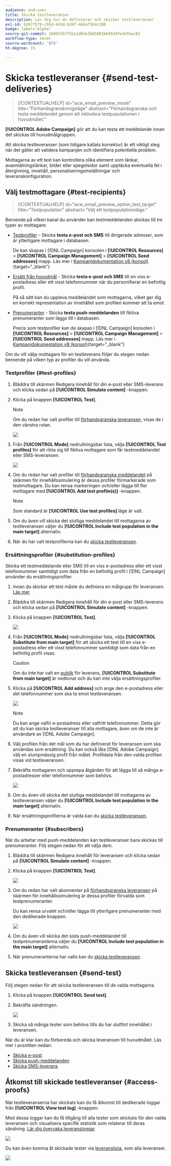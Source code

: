 ```yaml
---
audience: end-user
title: Skicka testleveranser
description: Lär dig hur du definierar och skickar testleveranser
exl-id: b2677579-c95d-443d-b207-466af364c208
badge: label="Alpha"
source-git-commit: 1b8657b7f91a1d83e3b65801b6593dfe3dfbac82
workflow-type: tm+mt
source-wordcount: '873'
ht-degree: 1%

---
```


# Skicka testleveranser {#send-test-deliveries}

>[!CONTEXTUALHELP]
>id="acw_email_preview_mode"
>title="Förhandsgranskningsläge"
>abstract="Förhandsgranska och testa meddelandet genom att inkludera testpopulationen i huvudmålet."

**[!UICONTROL Adobe Campaign]** gör att du kan testa ett meddelande innan det skickas till huvudmålgruppen.

Att skicka testleveranser (som tidigare kallats korrektur) är ett viktigt steg när det gäller att validera kampanjen och identifiera potentiella problem.

Mottagarna av ett test kan kontrollera olika element som länkar, avanmälningslänkar, bilder eller spegelsidor samt upptäcka eventuella fel i återgivning, innehåll, personaliseringsinställningar och leveranskonfiguration.

## Välj testmottagare {#test-recipients}



>[!CONTEXTUALHELP]
>id="acw_email_preview_option_test_target"
>title="Testpopulation"
>abstract="Välj ett testpopulationsläge."



Beroende på vilken kanal du använder kan testmeddelanden skickas till tre typer av mottagare:

* [Testprofiler](#test-profiles) - Skicka **testa e-post och SMS** till dirigerade adresser, som är ytterligare mottagare i databasen.

  De kan skapas i [!DNL Campaign] konsolen i **[!UICONTROL Resources]** > **[!UICONTROL Campaign Management]** > **[!UICONTROL Seed addresses]** mapp. Läs mer i [Kampanjdokumentation v8 (konsol)](https://experienceleague.adobe.com/docs/campaign/campaign-v8/audience/add-profiles/test-profiles.html){target="_blank"}

* [Ersätt från huvudmål](#substitution-profiles) - Skicka **testa e-post och SMS** till en viss e-postadress eller ett visst telefonnummer när du personifierar en befintlig profil.

  På så sätt kan du uppleva meddelandet som mottagarna, vilket ger dig en korrekt representation av innehållet som profilen kommer att ta emot.

* [Prenumeranter](#subscribers) - Skicka **testa push-meddelanden** till fiktiva prenumeranter som läggs till i databasen.

  Precis som testprofiler kan de skapas i [!DNL Campaign] konsolen i **[!UICONTROL Resources]** > **[!UICONTROL Campaign Management]** > **[!UICONTROL Seed addresses]** mapp. Läs mer i [Kampanjdokumentation v8 (konsol)](https://experienceleague.adobe.com/docs/campaign/campaign-v8/audience/add-profiles/test-profiles.html){target="_blank"}

Om du vill välja mottagare för en testleverans följer du stegen nedan beroende på vilken typ av profiler du vill använda.

### Testprofiler {#test-profiles}


1. Bläddra till skärmen Redigera innehåll för din e-post eller SMS-leverans och klicka sedan på **[!UICONTROL Simulate content]** -knappen.

1. Klicka på knappen **[!UICONTROL Test]**.

   >[!NOTE]
   >
   >Om du redan har valt profiler till [förhandsgranska leveransen](preview-content.md), visas de i den vänstra rutan.

   ![](assets/simulate-test-button-email.png)

1. Från **[!UICONTROL Mode]** nedrullningsbar lista, välja **[!UICONTROL Test profiles]** för att rikta sig till fiktiva mottagare som får testmeddelandet eller SMS-leveransen.

   ![](assets/simulate-profile-mode.png)

1. Om du redan har valt profiler till [förhandsgranska meddelandet](preview-content.md) på skärmen för innehållssimulering är dessa profiler förmarkerade som testmottagare. Du kan rensa markeringen och/eller lägga till fler mottagare med **[!UICONTROL Add test profile(s)]** -knappen.

   >[!NOTE]
   >
   >Som standard är **[!UICONTROL Use test profiles]** läge är valt.

1. Om du även vill skicka det slutliga meddelandet till mottagarna av testleveransen väljer du **[!UICONTROL Include test population in the main target]** alternativ.

1. När du har valt testprofilerna kan du [skicka testleveransen](#send-test).

### Ersättningsprofiler {#substitution-profiles}

Skicka ett testmeddelande eller SMS till en viss e-postadress eller ett visst telefonnummer samtidigt som data från en befintlig profil i [!DNL Campaign] använder du ersättningsprofiler.

1. Innan du skickar ett test måste du definiera en målgrupp för leveransen. [Läs mer](../audience/about-audiences.md)

1. Bläddra till skärmen Redigera innehåll för din e-post eller SMS-leverans och klicka sedan på **[!UICONTROL Simulate content]** -knappen.

1. Klicka på knappen **[!UICONTROL Test]**.

   ![](assets/simulate-test-button-email.png)

1. Från **[!UICONTROL Mode]** nedrullningsbar lista, välja **[!UICONTROL Substitute from main target]** för att skicka ett test till en viss e-postadress eller ett visst telefonnummer samtidigt som data från en befintlig profil visas.

   >[!CAUTION]
   >
   >Om du inte har valt en [publik](../audience/about-audiences.md) för leverans, **[!UICONTROL Substitute from main target]** är nedtonat och du kan inte välja ersättningsprofiler.

1. Klicka på **[!UICONTROL Add address]** och ange den e-postadress eller det telefonnummer som ska ta emot testleveransen.

   ![](assets/simulate-add-substitution-address.png)

   >[!NOTE]
   >
   >Du kan ange valfri e-postadress eller valfritt telefonnummer. Detta gör att du kan skicka testleveranser till alla mottagare, även om de inte är användare av [!DNL Adobe Campaign].

1. Välj profilen från det mål som du har definierat för leveransen som ska användas som ersättning. Du kan också låta [!DNL Adobe Campaign] välj en slumpmässig profil från målet. Profildata från den valda profilen visas vid testleveransen.

1. Bekräfta mottagaren och upprepa åtgärden för att lägga till så många e-postadresser eller telefonnummer som behövs.

   ![](assets/simulate-profile-substitute.png)

1. Om du även vill skicka det slutliga meddelandet till mottagarna av testleveransen väljer du **[!UICONTROL Include test population in the main target]** alternativ.

1. När ersättningsprofilerna är valda kan du [skicka testleveransen](#send-test).

### Prenumeranter {#subscribers}

När du arbetar med push-meddelanden kan testleveranser bara skickas till prenumeranter. Följ stegen nedan för att välja dem.

1. Bläddra till skärmen Redigera innehåll för leveransen och klicka sedan på **[!UICONTROL Simulate content]** -knappen.

1. Klicka på knappen **[!UICONTROL Test]**.

   ![](assets/simulate-test-button-push.png)

1. Om du redan har valt abonnenter på [förhandsgranska leveransen](preview-content.md) på skärmen för innehållssimulering är dessa profiler förvalda som testprenumeranter.

   Du kan rensa urvalet och/eller lägga till ytterligare prenumeranter med den dedikerade knappen.

   ![](assets/simulate-test-subscribers.png)

1. Om du även vill skicka det sista push-meddelandet till testprenumeranterna väljer du **[!UICONTROL Include test population in the main target]** alternativ.

1. När prenumeranterna har valts kan du [skicka testleveransen](#send-test).

## Skicka testleveransen {#send-test}

Följ stegen nedan för att skicka testleveransen till de valda mottagarna.

1. Klicka på knappen **[!UICONTROL Send test]**.

1. Bekräfta sändningen.

   ![](assets/simulate-send-test.png)

1. Skicka så många tester som behövs tills du har slutfört innehållet i leveransen.

När du är klar kan du förbereda och skicka leveransen till huvudmålet. Läs mer i avsnitten nedan:

* [Skicka e-post](../monitor/prepare-send.md)
* [Skicka push-meddelanden](../push/send-push.md#send-push)
* [Skicka SMS-leverans](../sms/send-sms.md#send-sms)

## Åtkomst till skickade testleveranser {#access-proofs}

När testleveranserna har skickats kan du få åtkomst till dedikerade loggar från **[!UICONTROL View test log]** -knappen.

Med dessa loggar kan du få tillgång till alla tester som skickats för den valda leveransen och visualisera specifik statistik som relaterar till deras sändning. [Lär dig övervaka leveransloggar](../monitor/delivery-logs.md)

![](assets/simulate-test-log.png)

Du kan även komma åt skickade tester via [leveranslista](../msg/gs-messages.md), som alla leveranser.

![](assets/simulate-deliveries-list.png)
